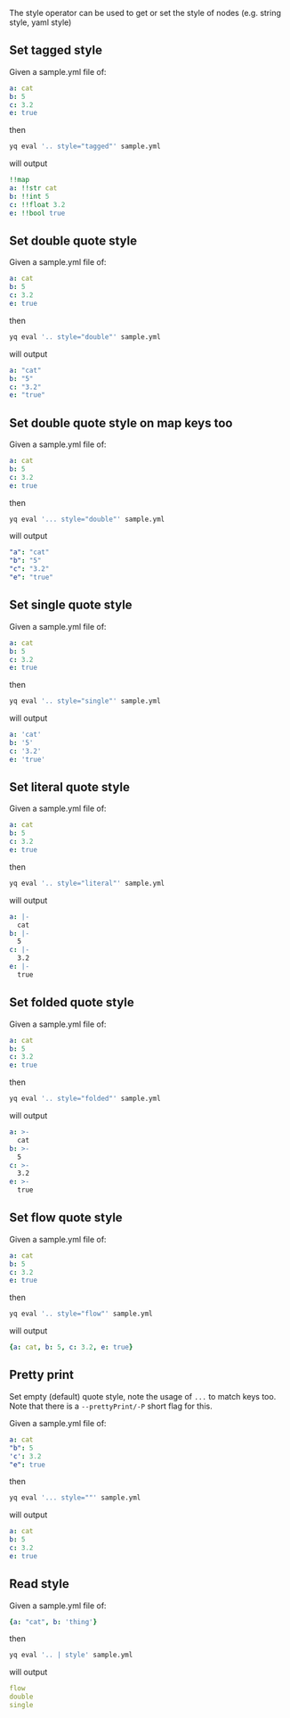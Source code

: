 The style operator can be used to get or set the style of nodes (e.g. string style, yaml style)
## Set tagged style
Given a sample.yml file of:
```yaml
a: cat
b: 5
c: 3.2
e: true
```
then
```bash
yq eval '.. style="tagged"' sample.yml
```
will output
```yaml
!!map
a: !!str cat
b: !!int 5
c: !!float 3.2
e: !!bool true
```

## Set double quote style
Given a sample.yml file of:
```yaml
a: cat
b: 5
c: 3.2
e: true
```
then
```bash
yq eval '.. style="double"' sample.yml
```
will output
```yaml
a: "cat"
b: "5"
c: "3.2"
e: "true"
```

## Set double quote style on map keys too
Given a sample.yml file of:
```yaml
a: cat
b: 5
c: 3.2
e: true
```
then
```bash
yq eval '... style="double"' sample.yml
```
will output
```yaml
"a": "cat"
"b": "5"
"c": "3.2"
"e": "true"
```

## Set single quote style
Given a sample.yml file of:
```yaml
a: cat
b: 5
c: 3.2
e: true
```
then
```bash
yq eval '.. style="single"' sample.yml
```
will output
```yaml
a: 'cat'
b: '5'
c: '3.2'
e: 'true'
```

## Set literal quote style
Given a sample.yml file of:
```yaml
a: cat
b: 5
c: 3.2
e: true
```
then
```bash
yq eval '.. style="literal"' sample.yml
```
will output
```yaml
a: |-
  cat
b: |-
  5
c: |-
  3.2
e: |-
  true
```

## Set folded quote style
Given a sample.yml file of:
```yaml
a: cat
b: 5
c: 3.2
e: true
```
then
```bash
yq eval '.. style="folded"' sample.yml
```
will output
```yaml
a: >-
  cat
b: >-
  5
c: >-
  3.2
e: >-
  true
```

## Set flow quote style
Given a sample.yml file of:
```yaml
a: cat
b: 5
c: 3.2
e: true
```
then
```bash
yq eval '.. style="flow"' sample.yml
```
will output
```yaml
{a: cat, b: 5, c: 3.2, e: true}
```

## Pretty print
Set empty (default) quote style, note the usage of `...` to match keys too. Note that there is a `--prettyPrint/-P` short flag for this.

Given a sample.yml file of:
```yaml
a: cat
"b": 5
'c': 3.2
"e": true
```
then
```bash
yq eval '... style=""' sample.yml
```
will output
```yaml
a: cat
b: 5
c: 3.2
e: true
```

## Read style
Given a sample.yml file of:
```yaml
{a: "cat", b: 'thing'}
```
then
```bash
yq eval '.. | style' sample.yml
```
will output
```yaml
flow
double
single
```

